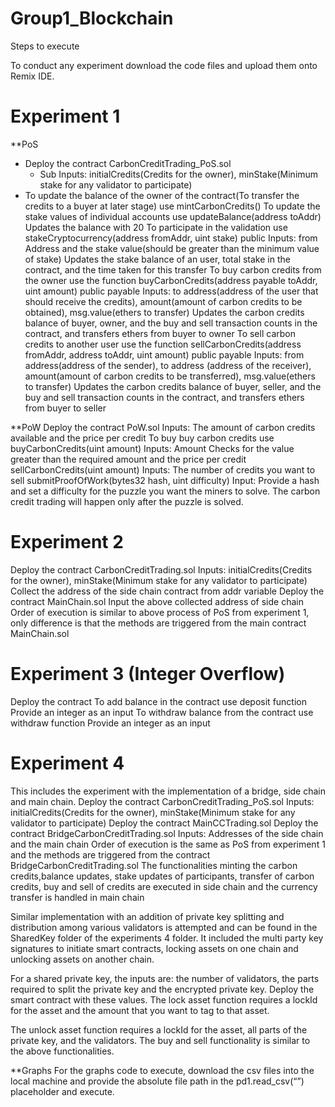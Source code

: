 # Group1_Blockchain
Steps to execute

To conduct any experiment download the code files and upload them onto Remix IDE. 

# Experiment 1
**PoS
* Deploy the contract CarbonCreditTrading_PoS.sol 
	* Sub Inputs: initialCredits(Credits for the owner), minStake(Minimum stake for any validator to participate) 
* To update the balance of the owner of the contract(To transfer the credits to a buyer at later stage) use mintCarbonCredits() 
To update the stake values of individual accounts use updateBalance(address toAddr)
Updates the balance with 20
To participate in the validation use stakeCryptocurrency(address fromAddr, uint stake) public 
Inputs: from Address and the stake value(should be greater than the minimum value of stake)
Updates the stake balance of an user, total stake in the contract, and the time taken for this transfer
To buy carbon credits from the owner use the function buyCarbonCredits(address payable toAddr, uint amount) public payable
Inputs: to address(address of the user that should receive the credits), amount(amount of carbon credits to be obtained), msg.value(ethers to transfer)
Updates the carbon credits balance of buyer, owner, and the buy and sell transaction counts in the contract, and transfers ethers from buyer to owner
To sell carbon credits to another user use the function sellCarbonCredits(address fromAddr, address toAddr, uint amount) public payable
Inputs: from address(address of the sender), to address (address of the receiver), amount(amount of carbon credits to be transferred), msg.value(ethers to transfer)
Updates the carbon credits balance of buyer, seller, and the buy and sell transaction counts in the contract, and transfers ethers from buyer to seller

**PoW
Deploy the contract PoW.sol
Inputs: The amount of carbon credits available and the price per credit
To buy buy carbon credits use buyCarbonCredits(uint amount)
Inputs: Amount 
Checks for the value greater than the required amount and the price per credit
sellCarbonCredits(uint amount)
Inputs: The number of credits you want to sell
submitProofOfWork(bytes32 hash, uint difficulty)
Input: Provide a hash and set a difficulty for the puzzle you want the miners to solve. The carbon credit trading will happen only after the puzzle is solved.

# Experiment 2
Deploy the contract CarbonCreditTrading.sol
Inputs: initialCredits(Credits for the owner), minStake(Minimum stake for any validator to participate)
Collect the address of the side chain contract from addr variable
Deploy the contract MainChain.sol 
Input the above collected address of side chain
Order of execution is similar to above process of PoS from experiment 1, only difference is that the methods are triggered from the main contract MainChain.sol


# Experiment 3 (Integer Overflow)
Deploy the contract
To add balance in the contract use deposit function 
Provide an integer as an input
To withdraw balance from the contract use withdraw function
Provide an integer as an input


# Experiment 4

This includes the experiment with the implementation of a bridge, side chain and main chain.
Deploy the contract CarbonCreditTrading_PoS.sol 
Inputs: initialCredits(Credits for the owner), minStake(Minimum stake for any validator to participate)
Deploy the contract MainCCTrading.sol 
Deploy the contract BridgeCarbonCreditTrading.sol 
Inputs: Addresses of the side chain and the main chain
Order of execution is the same as  PoS from experiment 1 and the methods are triggered from the contract BridgeCarbonCreditTrading.sol
The functionalities minting the carbon credits,balance updates, stake updates of participants, transfer of carbon credits, buy and sell of credits are executed in side chain and the currency transfer is handled in main chain

Similar implementation with an addition of private key splitting and distribution among various validators is attempted and can be found in the SharedKey folder of the experiments 4 folder. It included the multi party key signatures to initiate smart contracts, locking assets on one chain and unlocking assets on another chain. 

For a shared private key, the inputs are: the number of validators, the parts required to split the private key and the encrypted private key. Deploy the smart contract with these values.
The lock asset function requires a lockId for the asset and the amount that you want to tag to that asset.

The unlock asset function requires a lockId for the asset, all parts of the private key, and the validators.
The buy and sell functionality is similar to the above functionalities.


**Graphs
For the graphs code to execute, download the csv files into the local machine and provide the absolute file path in the pd1.read_csv(“<path>”) placeholder and execute.
